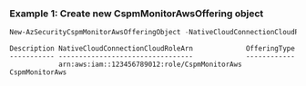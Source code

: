 ### Example 1: Create new CspmMonitorAwsOffering object
```powershell
New-AzSecurityCspmMonitorAwsOfferingObject -NativeCloudConnectionCloudRoleArn "arn:aws:iam::123456789012:role/CspmMonitorAws"
```

```output
Description NativeCloudConnectionCloudRoleArn             OfferingType
----------- ---------------------------------             ------------
            arn:aws:iam::123456789012:role/CspmMonitorAws CspmMonitorAws
```



